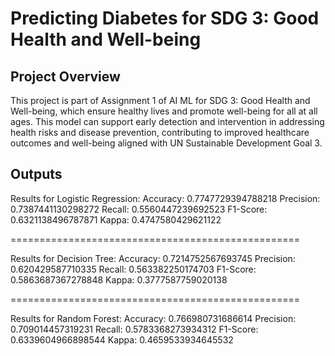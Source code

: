 # Predicting Diabetes for SDG 3: Good Health and Well-being
## Project Overview
This project is part of Assignment 1 of AI ML for SDG 3: Good Health and Well-being, which ensure healthy lives and promote well-being for all at
all ages. This model can support early detection and intervention in addressing health risks and disease prevention, contributing to improved healthcare outcomes and well-being aligned with UN Sustainable Development Goal 3.
## Outputs
Results for Logistic Regression:
Accuracy: 0.7747729394788218
Precision: 0.7387441130298272
  Recall: 0.5560447239692523
  F1-Score: 0.6321138496787871
  Kappa: 0.4747580429621122

==================================================

Results for Decision Tree:
  Accuracy: 0.7214752567693745
  Precision: 0.620429587710335
  Recall: 0.563382250174703
  F1-Score: 0.5863687367278848
  Kappa: 0.3777587759020138

==================================================

Results for Random Forest:
  Accuracy: 0.766980731686614
  Precision: 0.709014457319231
  Recall: 0.5783368273934312
  F1-Score: 0.6339604966898544
  Kappa: 0.4659533934645532
